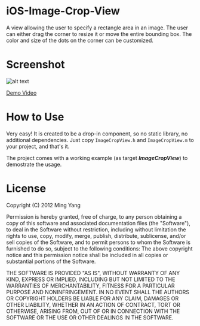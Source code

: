 iOS-Image-Crop-View
===================

A view allowing the user to specify a rectangle area in an image. The user can either drag the corner to 
resize it or move the entire bounding box. The color and size of the dots on the corner can be customized.

Screenshot
===================
![alt text](https://raw.github.com/myang-git/iOS-Image-Crop-View/master/ImageCropViewScreenShot.png)

[Demo Video](https://raw.github.com/myang-git/iOS-Image-Crop-View/master/demo.mov)

How to Use
===================
Very easy! It is created to be a drop-in component, so no static library, no additional dependencies.
Just copy <code>ImageCropView.h</code> and <code>ImageCropView.m</code> to your project, and that's it.

The project comes with a working example (as target ***ImageCropView***) to demostrate the usage. 

License
===================

Copyright (C) 2012 Ming Yang

Permission is hereby granted, free of charge, to any person obtaining a copy of this software and associated documentation files (the "Software"), to deal in the Software without restriction, including without limitation the rights to use, copy, modify, merge, publish, distribute, sublicense, and/or sell copies of the Software, and to permit persons to whom the Software is furnished to do so, subject to the following conditions:
The above copyright notice and this permission notice shall be included in all copies or substantial portions of the Software.

THE SOFTWARE IS PROVIDED "AS IS", WITHOUT WARRANTY OF ANY KIND, EXPRESS OR IMPLIED, INCLUDING BUT NOT LIMITED TO THE WARRANTIES OF MERCHANTABILITY, FITNESS FOR A PARTICULAR PURPOSE AND NONINFRINGEMENT. IN NO EVENT SHALL THE AUTHORS OR COPYRIGHT HOLDERS BE LIABLE FOR ANY CLAIM, DAMAGES OR OTHER LIABILITY, WHETHER IN AN ACTION OF CONTRACT, TORT OR OTHERWISE, ARISING FROM, OUT OF OR IN CONNECTION WITH THE SOFTWARE OR THE USE OR OTHER DEALINGS IN THE SOFTWARE.
